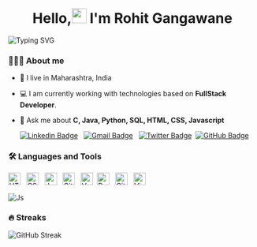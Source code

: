 <h1 align="center"> Hello,<img src="https://media.giphy.com/media/hvRJCLFzcasrR4ia7z/giphy.gif" width="30px"/> I'm Rohit Gangawane</h1>

![Typing SVG](https://readme-typing-svg.demolab.com?font=lexend&weight=600&size=33&duration=7000&pause=1000&color=C0FF72&center=true&random=false&width=1200&lines=Software+Developer+%F0%9F%A7%91%F0%9F%8F%BB%E2%80%8D%F0%9F%92%BB)

### 🧑🏻‍💻 About me

- 📍 I live in Maharashtra, India

- 💻 I am currently working with technologies based on **FullStack Developer**.

- 💬 Ask me about **C, Java, Python, SQL, HTML, CSS, Javascript**

  [![Linkedin Badge](https://img.shields.io/badge/rohitgangawane-blue?style=flat&logo=Linkedin&logoColor=white&link=https://www.linkedin.com/in/rohit-gangawane-99341a240)](https://www.linkedin.com/in/rohit-gangawane-99341a240) &nbsp; [![Gmail Badge](https://img.shields.io/badge/rohitgangawane2002@gmail.com-D14836?style=flat&logo=Gmail&logoColor=white&link=mailto:rohitgangawane2002@mail.com)](mailto:rohitgangawane2002@gmail.com) &nbsp; [![Twitter Badge](https://img.shields.io/badge/RohitGangawan18-20232A?style=flat&logo=X&logoColor=white&link=https://twitter.com/RohitGangawane18)](https://twitter.com/Rohitgangawane18)&nbsp; [![GitHub Badge](https://img.shields.io/badge/rohittgangawane-20232A?style=flat&logo=GitHub&logoColor=white&link=https://github.com/rohittgangawane)](https://github.com/rohitgangawane)

### 🛠️ Languages and Tools

<img src="https://img.shields.io/badge/HTML5-E34F26?style=plastic&logo=html5&logoColor=white" alt="HTML 5 logo" title="HTML5" height="25" /> &nbsp; <img src="https://img.shields.io/badge/CSS3-1572B6?style=plastic&logo=css3&logoColor=white" alt="CSS3 logo" title="CSS3" height="25" /> &nbsp; <img src="https://img.shields.io/badge/JavaScript-323330?style=plastic&logo=javascript&logoColor=F7DF1E" alt="JavaScript logo" title="JavaScript" height="25" /> &nbsp; <img src="https://img.shields.io/badge/Github-181717?style=plastic&logo=GitHub&logoColor=white" alt="GitHub logo" title="GitHub" height="25" /> &nbsp; <img src="https://img.shields.io/badge/Vercel-20232A?style=plastic&logo=Vercel&logoColor=white" alt="Vercel logo" title="Vercel logo" height="25" />&nbsp; <img src="https://img.shields.io/badge/Render-46E3B7?style=plastic&logo=Render&logoColor=white" alt="Render logo" title="Vercel logo" height="25" /> &nbsp; <img src="https://img.shields.io/badge/Github%20Pages-417DAC?style=plastic&logo=GitHub&logoColor=black" alt="GitHub Pages logo" title="GitHub Pages" height="25" /> &nbsp; <img src="https://img.shields.io/badge/Visual%20Studio%20Code-20232A?style=plastic&logo=Visual%20Studio%20Code&logoColor=blue" alt="Visual Studio Code logo" title="Visual Studio Code" height="25" /> &nbsp;

![Js](https://user-images.githubusercontent.com/74038190/213910845-af37a709-8995-40d6-be59-724526e3c3d7.gif)

### 🔥 Streaks

![GitHub Streak](http://github-readme-streak-stats.herokuapp.com?user=rohittgangawane)
